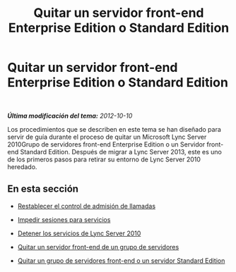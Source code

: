 ﻿---
title: Quitar un servidor front-end Enterprise Edition o Standard Edition
TOCTitle: Quitar un servidor front-end Enterprise Edition o Standard Edition
ms:assetid: 8cabb187-cff7-44e7-a126-9b25861ef2c8
ms:mtpsurl: https://technet.microsoft.com/es-es/library/JJ688123(v=OCS.15)
ms:contentKeyID: 49889369
ms.date: 01/07/2017
mtps_version: v=OCS.15
ms.translationtype: HT
---

# Quitar un servidor front-end Enterprise Edition o Standard Edition

 

_**Última modificación del tema:** 2012-10-10_

Los procedimientos que se describen en este tema se han diseñado para servir de guía durante el proceso de quitar un Microsoft Lync Server 2010Grupo de servidores front-end Enterprise Edition o un Servidor front-end Standard Edition. Después de migrar a Lync Server 2013, este es uno de los primeros pasos para retirar su entorno de Lync Server 2010 heredado.

## En esta sección

  - [Restablecer el control de admisión de llamadas](reset-call-admission-control.md)

  - [Impedir sesiones para servicios](prevent-sessions-for-services.md)

  - [Detener los servicios de Lync Server 2010](stop-lync-server-2010-services.md)

  - [Quitar un servidor front-end de un grupo de servidores](remove-a-front-end-server-from-a-pool.md)

  - [Quitar un grupo de servidores front-end o un servidor Standard Edition](remove-front-end-pool-or-standard-edition-server.md)

